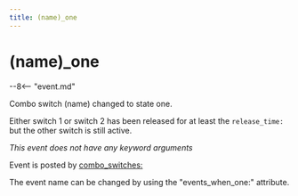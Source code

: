```yaml
---
title: (name)_one
---
```


# (name)_one


--8<-- "event.md"

Combo switch (name) changed to state one.

Either switch 1 or switch 2 has been released for at least the
`release_time:` but the other switch is still active.

*This event does not have any keyword arguments*

Event is posted by [combo_switches:](../config/combo_switches.md)

The event name can be changed by using the "events_when_one:"
attribute.
